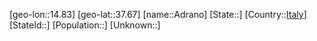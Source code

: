 ﻿---
location: [37.67,14.83]
type: City
tags:
- geo/City


SpocWebEntityId: 28676
isDeleted: false
confidential: public

---
[geo-lon::14.83]
[geo-lat::37.67]
[name::Adrano]
[State::]
[Country::[Italy](geo/Continent/Europe/Italy.md)]
[StateId::]
[Population::]
[Unknown::]

